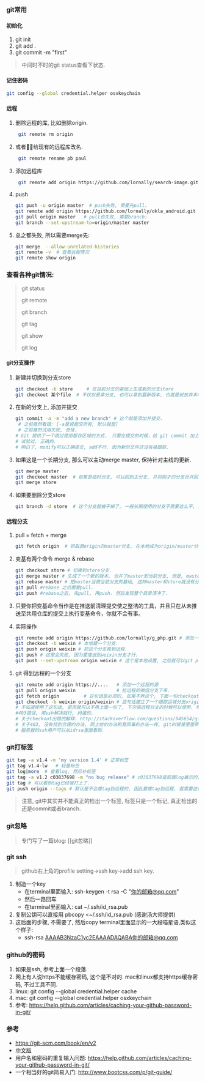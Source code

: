 ### git常用

#### 初始化
1. git init
2. git add .
3. git commit -m "first"

> 中间时不时的git status查看下状态.

#### 记住密码

```sh
git config --global credential.helper osxkeychain
```

#### 远程

1. 删除远程的库, 比如删除origin.

   ```sh
    git remote rm origin
   ```

2. 或者给现有的远程库改名.

   ```sh
    git remote rename pb paul
   ```

3. 添加远程库

   ```sh
    git remote add origin https://github.com/lornally/search-image.git
   ```

4. push

   ```sh
   git push -u origin master  # push失败, 需要先pull.
   git remote add origin https://github.com/lornally/okla_android.git
   git pull origin master   # pull也失败, 需要branch:
   git branch --set-upstream-to=origin/master master   
   ```

5. 总之都失败, 所以需要merge先:

   ```sh
   git merge  --allow-unrelated-histories
   git remote -v  # 查看远程情况
   git remote show origin
   ```

### 查看各种git情况:

> git status
>
> git remote
>
> git branch
>
> git tag
>
> git show
>
> git log

#### git分支操作
1. 新建并切换到分支store

   ```sh
   git checkout -b store     # 在目前分支的基础上生成新的分支store
   git checkout 某个file  # 不仅仅是拿分支, 也可以拿到最新版本, 也就是说放弃本地修改
   ```

2. 在新的分支上, 添加并提交

   ```sh
   git commit -a -m "add a new branch" # 这个就是添加并提交. 
   	# 之前竟然看错: [-a是说提交所有, 默认就是]
   	# 之前竟然试用失败, 奇怪.
   # Git 提供了一个跳过使用暂存区域的方式， 只要在提交的时候，给 git commit 加上 -a 选项，Git 就会自动把所有已经跟踪过的文件暂存起来一并提交，从而跳过.
   # 试验过, 正确的.
   # 明白了, modify可以正确提交, add不行. 因为新的文件还没有被跟踪.
   ```

3. 如果这是一个长期分支, 那么可以主动merge master, 保持针对主线的更新.

   ```sh
   git merge master
   git checkout master  # 如果是临时分支, 可以回到主分支, 并将刚才的分支合并回主分支.
   git merge store
   ```

4. 如果要删除分支store

   ```sh
   git branch -d store  # 这个分支就被干掉了, 一般长期使用的分支不需要这么干, 删除的一般都是短期的分支, 比如用来修复某个bug的分支.
   ```

#### 远程分支

1. pull = fetch + merge

   ```sh
   git fetch origin  # 抓取源origin的master分支, 在本地成为origin/master分支, 注意这个分支不是本地的master分支, 我们可以手动合并到master分支. fetch只是把远程origin抓到本地origin/master.
   ```

2. 变基有两个命令 merge & rebase

   ```sh
   git checkout store # 切换到store分支.
   git merge master # 生成了一个新的版本, 合并了master到当前分支, 但是, master和store依旧是分叉的, 有分叉的过去和分叉的未来. 
   git rebase master # 把master当做当前分支的基础, 这样master和store就没有分叉的历史了, 看上去也比较清爽, 而且也比较符合实际的业务逻辑. 这样当你推向主线的时候, 主线的管理者不需要merge了.
   git pull #rebase 之后需要pull.
   git push #rebase之后, 先pull, 再push. 然后发现整个目录清净了.
   ```

3. 只要你把变基命令当作是在推送前清理提交使之整洁的工具，并且只在从未推送至共用仓库的提交上执行变基命令，你就不会有事。

4. 实际操作

   ```sh
   git remote add origin https://github.com/lornally/g_php.git # 添加一个远程的源
   git checkout -b weixin # 本地建一个分支.
   git push origin weixin # 把这个分支推到远程.
   git push # 这里会失败, 因为要推送到weixin分支才行.
   git push --set-upstream origin weixin # 这个是本地设置, 之后就可以git push了.
   ```


1. git 得到远程的一个分支

   ```sh
   git remote add origin https://.... 	# 添加一个远程的源
   git pull origin weixin 				# 拉远程的微信分支下来.
   git fetch origin 		# 这句话是必须的, 如果不弄这个, 下面一句checkout就不能执行.
   git checkout -b weixin origin/weixin # 这句话建立了一个跟踪运城分支origin/weixin的本地分支weixin. 
   # 不知道使用了这句话, 是否就可以不用上面一句了, 下次搞远程分支的时候可以使用. 明确的实验了, 不行.
   #403错误, 用ssh解决就行, 妈蛋的.
   # 关于checkout出错的解释: http://stackoverflow.com/questions/945654/git-checkout-updating-paths-is-incompatible-with-switching-branches
   # 关于403, 没有找到合理的办法, 网上给的办法和我同事的办法一样, git时链接里面带上用户名.
   # 服务器的ssh用户可以从idrsa里面看到.
   ```


### git打标签

```sh
git tag -a v1.4 -m 'my version 1.4' # 正常标签
git tag v1.4-lw   # 轻量标签
git log|more  # 查看log, 然后补标签
git tag -a v1.2 c03837698 -m "no bug release" # c03837698是前面log展示的, commit命令的那一串校验码的.
git tag # 可以看到tag已经被打上了.
git push origin --tags # 默认是不会推tag到远程的, 因此要推tag到远程, 就需要这样显式的推.
```

> 注意, git中其实并不能真正的检出一个标签, 标签只是一个标记, 真正检出的还是commit或者branch.

### git忽略

> 专门写了一篇blog: [[git忽略]]

###  git ssh

> github右上角的profile setting->ssh key->add ssh key.

1. 制造一个key
   - 在terminal里面输入: ssh-keygen -t rsa -C "你的邮箱@qq.com"
   - 然后一路回车
   - 在terminal里面输入: cat ~/.ssh/id_rsa.pub
2. 复制公钥可以直接用 pbcopy <~/.ssh/id_rsa.pub (感谢汤大师提供)
3. 这后面的步骤, 不需要了, 然后copy terminal里面显示的一大段喵星语,类似这个样子:
   - ssh-rsa AAAAB3NzaC1yc2EAAAADAQABA你的邮箱@qq.com

### github的密码

1. 如果是ssh, 参考上面一个段落.
2. 网上有人说https不能缓存密码, 这个是不对的. mac和linux都支持https缓存密码, 不过工具不同.
3. linux: git config --global credential.helper cache
4. mac: git config --global credential.helper osxkeychain
5. 参考: https://help.github.com/articles/caching-your-github-password-in-git/

### 参考

- https://git-scm.com/book/en/v2
- [中文版](https://git-scm.com/book/zh/v1/Git-基础-远程仓库的使用)
- 用户名和密码的重复输入问题: https://help.github.com/articles/caching-your-github-password-in-git/
- 一个相当好的git简易入门: http://www.bootcss.com/p/git-guide/
